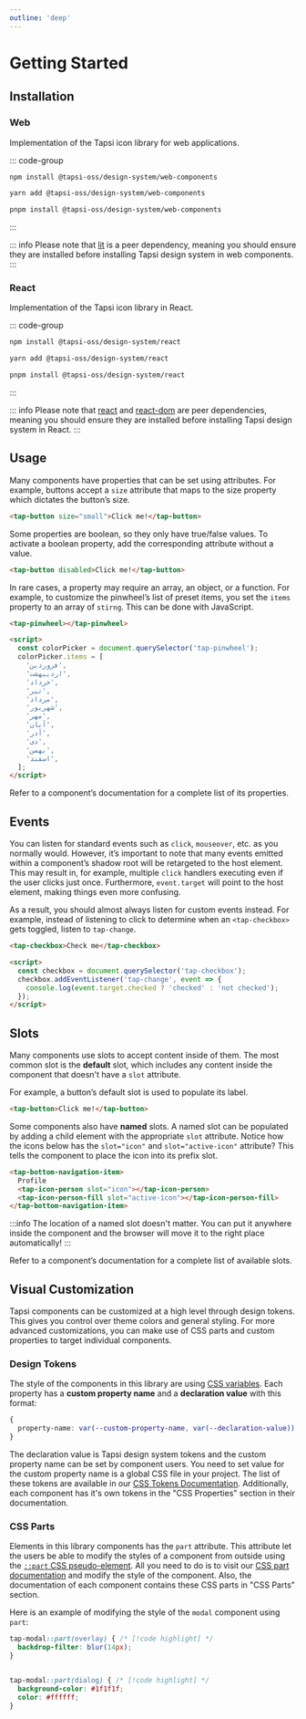 ```yaml
---
outline: 'deep'
---
```


# Getting Started

## Installation

### Web

Implementation of the Tapsi icon library for web applications.

::: code-group
```bash [npm]
npm install @tapsi-oss/design-system/web-components
```

```bash [yarn]
yarn add @tapsi-oss/design-system/web-components
```

```bash [pnpm]
pnpm install @tapsi-oss/design-system/web-components
```
:::

::: info
Please note that [lit](https://www.npmjs.com/package/lit) is a peer dependency, meaning you should ensure they are
installed before installing Tapsi design system in web components.
:::

### React

Implementation of the Tapsi icon library in React.

::: code-group
```bash [npm]
npm install @tapsi-oss/design-system/react
```

```bash [yarn]
yarn add @tapsi-oss/design-system/react
```

```bash [pnpm]
pnpm install @tapsi-oss/design-system/react
```
:::


::: info
Please note that [react](https://www.npmjs.com/package/react) and [react-dom](https://www.npmjs.com/package/react-dom)
are peer dependencies, meaning you should ensure they are installed before installing Tapsi design system in React.
:::

## Usage

Many components have properties that can be set using attributes. For example, buttons accept a `size` attribute that
maps to the size property which dictates the button’s size.

```html
<tap-button size="small">Click me!</tap-button>
```

Some properties are boolean, so they only have true\/false values. To activate a boolean property, add the 
corresponding attribute without a value.

```html
<tap-button disabled>Click me!</tap-button>
```

In rare cases, a property may require an array, an object, or a function. For example, to customize the pinwheel’s 
list of preset items, you set the `items` property to an array of `stirng`. This can be done with JavaScript.

```html
<tap-pinwheel></tap-pinwheel>

<script>
  const colorPicker = document.querySelector('tap-pinwheel');
  colorPicker.items = [
    'فروردین',
    'اردیبهشت',
    'خرداد',
    'تیر',
    'مرداد',
    'شهریور',
    'مهر',
    'آبان',
    'آذر',
    'دی',
    'بهمن',
    'اسفند',
  ];
</script>
```

Refer to a component’s documentation for a complete list of its properties.


## Events

You can listen for standard events such as `click`, `mouseover`, etc. as you normally would. However, it’s important to
note that many events emitted within a component’s shadow root will be retargeted to the host element. This may result
in, for example, multiple `click` handlers executing even if the user clicks just once. Furthermore, `event.target` will
point to the host element, making things even more confusing.

As a result, you should almost always listen for custom events instead. For example, instead of listening to click to 
determine when an `<tap-checkbox>` gets toggled, listen to `tap-change`.

```html
<tap-checkbox>Check me</tap-checkbox>

<script>
  const checkbox = document.querySelector('tap-checkbox');
  checkbox.addEventListener('tap-change', event => {
    console.log(event.target.checked ? 'checked' : 'not checked');
  });
</script>
```

## Slots

Many components use slots to accept content inside of them. The most common slot is the **default** slot, which includes any 
content inside the component that doesn't have a `slot` attribute.

For example, a button’s default slot is used to populate its label.

```html
<tap-button>Click me!</tap-button>
```

Some components also have **named** slots. A named slot can be populated by adding a child element with the appropriate
`slot` attribute. Notice how the icons below has the `slot="icon"` and `slot="active-icon"` attribute? This tells the 
component to place the icon into its prefix slot.

```html
<tap-bottom-navigation-item>
  Profile
  <tap-icon-person slot="icon"></tap-icon-person>
  <tap-icon-person-fill slot="active-icon"></tap-icon-person-fill>
</tap-bottom-navigation-item>
```

:::info
The location of a named slot doesn't matter. You can put it anywhere inside the component and the browser will move it
to the right place automatically!
:::

Refer to a component’s documentation for a complete list of available slots.

## Visual Customization


Tapsi components can be customized at a high level through design tokens. This gives you control over theme colors and 
general styling. For more advanced customizations, you can make use of CSS parts and custom properties to target 
individual components.

### Design Tokens

The style of the components in this library are using [CSS variables](https://developer.mozilla.org/en-US/docs/Web/CSS/var).
Each property has a **custom property name** and a **declaration value** with this format:

```css
{
  property-name: var(--custom-property-name, var(--declaration-value)); /* [!code highlight] */
}
```


The declaration value is Tapsi design system tokens and the custom property name can be set by component users. You need
to set value for the custom property name is a global CSS file in your project. The list of these tokens are available
in our [CSS Tokens Documentation](/references/components-tokens). Additionally, each component has it's own tokens in the "CSS Properties" section in
their documentation.

### CSS Parts


Elements in this library components has the `part` attribute. This attribute let the users be able to modify the styles
of a component from outside using the [`::part` CSS pseudo-element](https://developer.mozilla.org/en-US/docs/Web/CSS/::part).
All you need to do is to visit our [CSS part documentation](/references/css-parts) and modify the style of the component. Also, the documentation
of each component contains these CSS parts in "CSS Parts" section.

Here is an example of modifying the style of the `modal` component using `part`:

```css
tap-modal::part(overlay) { /* [!code highlight] */
  backdrop-filter: blur(14px);
}


tap-modal::part(dialog) { /* [!code highlight] */
  background-color: #1f1f1f;
  color: #ffffff;
}
```





